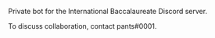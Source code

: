 Private bot for the International Baccalaureate Discord server.

To discuss collaboration, contact pants#0001.
